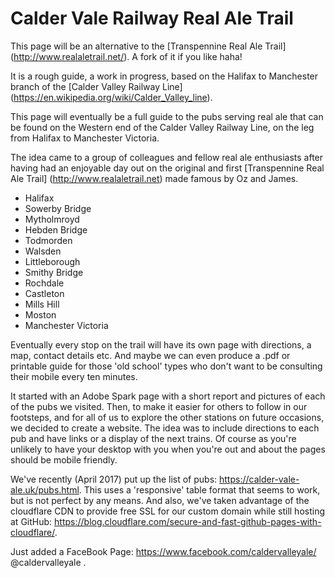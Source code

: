 # Calder Vale Railway Real Ale Trail

This page will be an alternative to the [Transpennine Real Ale Trail] (http://www.realaletrail.net/). A fork of it if you like haha!

It is a rough guide, a work in progress, based on the Halifax to Manchester branch of the [Calder Valley Railway Line] (https://en.wikipedia.org/wiki/Calder_Valley_line).

This page will eventually be a full guide to the pubs serving real ale that can be found on the Western end of the Calder Valley Railway Line, on the leg from Halifax to Manchester Victoria.

The idea came to a group of colleagues and fellow real ale enthusiasts after having had an enjoyable day out on the original and first [Transpennine Real Ale Trail] (http://www.realaletrail.net) made famous by Oz and James.


- Halifax
- Sowerby Bridge
- Mytholmroyd
- Hebden Bridge
- Todmorden
- Walsden
- Littleborough
- Smithy Bridge
- Rochdale
- Castleton
- Mills Hill
- Moston
- Manchester Victoria

Eventually every stop on the trail will have its own page with directions, a map, contact details etc. And maybe we can even produce a .pdf or printable guide for those 'old school' types who don't want to be consulting their mobile every ten minutes.

It started with an Adobe Spark page with a short report and pictures of each of the pubs we visited. Then, to make it easier for others to follow in our footsteps, and for all of us to explore the other stations on future occasions, we decided to create a website. The idea was to include directions to each pub and have links or a display of the next trains. Of course as you're unlikely to have your desktop with you when you're out and about the pages should be mobile friendly.

We've recently (April 2017) put up the list of pubs: https://calder-vale-ale.uk/pubs.html. This uses a 'responsive' table format that seems to work, but is not perfect by any means.  And also, we've taken advantage of the cloudflare CDN to provide free SSL for our custom domain while still hosting at GitHub: https://blog.cloudflare.com/secure-and-fast-github-pages-with-cloudflare/.

Just added a FaceBook Page: https://www.facebook.com/caldervalleyale/ @caldervalleyale .
